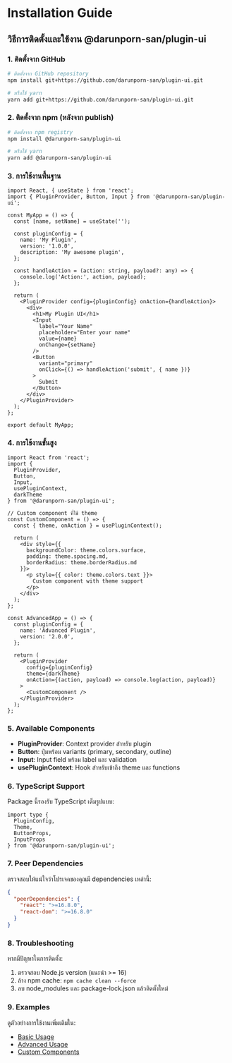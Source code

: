 # Installation Guide

## วิธีการติดตั้งและใช้งาน @darunporn-san/plugin-ui

### 1. ติดตั้งจาก GitHub

```bash
# ติดตั้งจาก GitHub repository
npm install git+https://github.com/darunporn-san/plugin-ui.git

# หรือใช้ yarn
yarn add git+https://github.com/darunporn-san/plugin-ui.git
```

### 2. ติดตั้งจาก npm (หลังจาก publish)

```bash
# ติดตั้งจาก npm registry
npm install @darunporn-san/plugin-ui

# หรือใช้ yarn
yarn add @darunporn-san/plugin-ui
```

### 3. การใช้งานพื้นฐาน

```tsx
import React, { useState } from 'react';
import { PluginProvider, Button, Input } from '@darunporn-san/plugin-ui';

const MyApp = () => {
  const [name, setName] = useState('');

  const pluginConfig = {
    name: 'My Plugin',
    version: '1.0.0',
    description: 'My awesome plugin',
  };

  const handleAction = (action: string, payload?: any) => {
    console.log('Action:', action, payload);
  };

  return (
    <PluginProvider config={pluginConfig} onAction={handleAction}>
      <div>
        <h1>My Plugin UI</h1>
        <Input
          label="Your Name"
          placeholder="Enter your name"
          value={name}
          onChange={setName}
        />
        <Button
          variant="primary"
          onClick={() => handleAction('submit', { name })}
        >
          Submit
        </Button>
      </div>
    </PluginProvider>
  );
};

export default MyApp;
```

### 4. การใช้งานขั้นสูง

```tsx
import React from 'react';
import { 
  PluginProvider, 
  Button, 
  Input, 
  usePluginContext,
  darkTheme 
} from '@darunporn-san/plugin-ui';

// Custom component ที่ใช้ theme
const CustomComponent = () => {
  const { theme, onAction } = usePluginContext();
  
  return (
    <div style={{ 
      backgroundColor: theme.colors.surface,
      padding: theme.spacing.md,
      borderRadius: theme.borderRadius.md 
    }}>
      <p style={{ color: theme.colors.text }}>
        Custom component with theme support
      </p>
    </div>
  );
};

const AdvancedApp = () => {
  const pluginConfig = {
    name: 'Advanced Plugin',
    version: '2.0.0',
  };

  return (
    <PluginProvider 
      config={pluginConfig} 
      theme={darkTheme}
      onAction={(action, payload) => console.log(action, payload)}
    >
      <CustomComponent />
    </PluginProvider>
  );
};
```

### 5. Available Components

- **PluginProvider**: Context provider สำหรับ plugin
- **Button**: ปุ่มพร้อม variants (primary, secondary, outline)
- **Input**: Input field พร้อม label และ validation
- **usePluginContext**: Hook สำหรับเข้าถึง theme และ functions

### 6. TypeScript Support

Package นี้รองรับ TypeScript เต็มรูปแบบ:

```tsx
import type { 
  PluginConfig, 
  Theme, 
  ButtonProps, 
  InputProps 
} from '@darunporn-san/plugin-ui';
```

### 7. Peer Dependencies

ตรวจสอบให้แน่ใจว่าโปรเจคของคุณมี dependencies เหล่านี้:

```json
{
  "peerDependencies": {
    "react": ">=16.8.0",
    "react-dom": ">=16.8.0"
  }
}
```

### 8. Troubleshooting

หากมีปัญหาในการติดตั้ง:

1. ตรวจสอบ Node.js version (แนะนำ >= 16)
2. ล้าง npm cache: `npm cache clean --force`
3. ลบ node_modules และ package-lock.json แล้วติดตั้งใหม่

### 9. Examples

ดูตัวอย่างการใช้งานเพิ่มเติมใน:
- [Basic Usage](./examples/BasicUsage.tsx)
- [Advanced Usage](./examples/AdvancedUsage.tsx)
- [Custom Components](./examples/CustomComponent.tsx)
